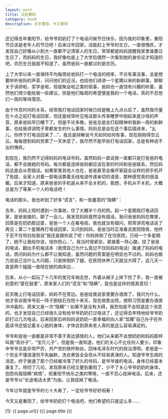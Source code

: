 ```yaml
---
layout: post
title: 又到重阳 
category: mood
description: 岁岁重阳，今又重阳
---
```


还记得去年重阳节，给爷爷奶奶打了个电话问候节日快乐，因为我的印象里，重阳节应该是老年人的节日吧！后来过年回家，没能赶上爷爷的生日，一直很愧疚，才发现自己好像从小到大一直都不记清家人的生日，常常都是妈妈提醒我家里谁要过生日了，而妈妈的生日，我好像也是上了大学后偶然一次看到她的身份证才知道的吧，农历生日我就不知道了，虽然爸妈一直都过的是农历。

上了大学以来一直保持平均每周给爸妈打一个电话的频率，不论有事没事，总是想要听听爸妈的声音，问问他们的近况，也给他们讲讲一个星期以来的新鲜事，聊聊关于读研啦，奖学金啦，班级聚会啦之类的琐事，爸妈也一直饶有兴趣的听着，虽然他们很少能给我一些建议，但是他们每周的希望便是我的一个电话，真的不忍他们一周的等待落空。

由于作息时间的关系，经常我打电话回家时候已经是晚上九点以后了，虽然我尽量在十点之前打电话回家，但还是经常听见电话那头传来睡梦中刚起来是沙哑的声音，原来爸妈早已睡下了。但是不论多晚，爸爸总是会打起精神听我新一周的新鲜事，也给我讲讲院子里都发生的什么事情。妈妈总是会在这个事后插进来，“幺儿，你终于打电话回来了…”，我总是辩解说今天如何如何有事，现在刚刚得空云云，每每想到妈妈劳累了一天休息了，我尽然不能早些打电话回家，总是有种说不出的愧疚。

到现在，我仍然不记得妈妈的电话号码，虽然妈妈一直说我一直都只是打爸爸的电话，都不会拨她的号码。每次都是选择爸妈都应该在家的时间和爸爸联系，然后妈妈总是会从旁插话。如果家里其他人也在，爸爸甚至会像开家庭会议样的把手机开了免提，全家人对着一部电话靠着无线电波传递亲切的语音，那种感觉真的很温暖。后来才知道，原来爸爸的手机是从来不会关机的，我想，手机从不关机，大概总是为了等某一个人的电话吧！

电话的那头，我也听到了好多“谎言”，和一些蓄意的“隐瞒”：

去年，妈妈上班时遇到一次事故，住了大概半个月的院。起一个星期我打电话回家，是爸爸接的，聊了一会儿，我发现妈妈竟然没有插话，我问爸爸妈妈在哪里，回答是在奶奶那边耍，爸爸一个人在看电视，我也就没有细问，照常讲完电话说了再见；第二个星期再打电话回家，又问到妈妈，爸爸当时正准备去医院陪夜，他终于忍不住坦白给我说“我还是跟你说了吧！你妈摔倒了在住医院，已经一个多星期了，她不让我给你说，怕你担心…”。我当时很紧张，紧接着一阵心酸，挂了爸爸的电话，翻出手机电话本（我恨自己为什么竟记不住妈妈的电话）拨通了妈妈的电话，质问妈妈为什么都不让我知道，虽然问题的答案是在明显也不过的。妈妈也极力说自己没什么大问题，只是摔倒折了腿，在医院休养几天就没大碍了，这几天一直是两个姐姐一直陪在她的病床边…

后来，从小一起玩了十几年的堂兄车祸去世，外婆从梯子上摔下伤了手，我一直被刻意的“蒙在鼓里”，原来家人们的“谎言”和“隐瞒”，竟也是这样的情真意切！

前天晚上打电话回家，妈妈不在旁边。爸爸给我说家里要办酒席了，我问为什么，他才告诉我爷爷前一阵子胆结石住院十来天，现在病愈出院，按照习惯是要办酒席冲冲喜的。原来又是一次“隐瞒”！如果不是没有大碍，我恐怕是不会知道这个消息的，也才发现自己已经很久没有给爷爷奶奶打过电话了，还记得去年特地给爷爷奶奶打过几次电话，后来回家后听妈妈说奶奶一直幸福的向人家“炫耀”自己孙子在外面读书还惦记着关心她的身体，才体会到原来老人真的是这么容易满足的。

爷爷和爸爸一直都是非常不善于表达感情的人，他们从来都不会想奶奶和妈妈那样叫我“乖孙子”，“宝贝儿子”，但是我一直知道，他们的关心不比任何人要少。印象中爷爷总是非常严厉，共产党的铁杆粉丝，回味毛泽东时代的政治清明，老爸是一个完全不懂浪漫但不失幽默，洗衣煮饭全会但从不轻易表演的人。知道爷爷生病的消息，终于拨通了那个已经被冷落了好久的号码，是爷爷接的电话，身体已经基本康复了。唠叨了几句，发现原来已经又要到重阳了，少不了关心爷爷奶奶的身体，抱怨向我隐瞒“病情”，祝重阳节快乐之类的寒暄，一直不忍心挂掉电话，后来，还是爷爷以“长途电话太贵”为由，让我挂掉了电话。

今年过年就是爷爷的七十大寿了，一定给爷爷好好祝寿！

今天又是重阳了，给爷爷奶奶打个电话吧，他们希望的只是这么多……





[SilentVally]:    http://silentvally.github.io  "SilentVally"
[1]:    {{ page.url}}  ({{ page.title }})
